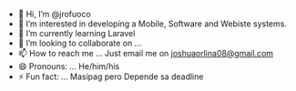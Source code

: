 - 👋 Hi, I’m @jrofuoco
- 👀 I’m interested in developing a Mobile, Software and Webiste systems.
- 🌱 I’m currently learning Laravel
- 💞️ I’m looking to collaborate on ...
- 📫 How to reach me ... Just email me on joshuaorlina08@gmail.com
- 😄 Pronouns: ... He/him/his
- ⚡ Fun fact: ... Masipag pero Depende sa deadline

<!---
jrofuoco/jrofuoco is a ✨ special ✨ repository because its `README.md` (this file) appears on your GitHub profile.
You can click the Preview link to take a look at your changes.
--->
